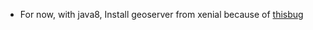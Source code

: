- For now, with java8, Install geoserver from xenial because of [thisbug](https://bugs.debian.org/cgi-bin/bugreport.cgi?bug=895866)
